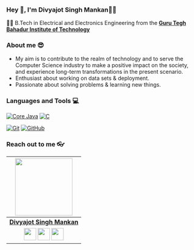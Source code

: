 
### Hey 👋, I'm Divyajot Singh Mankan👨‍💻




👨‍🎓 B.Tech in Electrical and Electronics Engineering from the **[Guru Tegh Bahadur Institute of Technology](https://gtbit.org/)** 

### About me :sunglasses:

- My aim is to contribute to the realm of technology and to serve the Computer Science industry to make a positive impact on the society, and experience long-term transformations in the present scenario.
- Enthusiast about working on data sets & deployment.
- Passionate about solving problems & learning new things.

### Languages and Tools :computer:

[![Core Java](https://img.shields.io/badge/Java-orange?style=flat&logo=java&logoColor=white&link=https://github.com/hritik5102)](https://github.com/hritik5102) [![C](https://img.shields.io/badge/-A8B9CC?style=flat&logo=c&logoColor=white&link=https://github.com/hritik5102)](https://github.com/hritik5102) 


[![Git](https://img.shields.io/badge/-Git-black?style=flat&logo=git&link=https://github.com/hritik5102)](https://github.com/hritik5102) [![GitHub](https://img.shields.io/badge/-GitHub-181717?style=flat&logo=github&link=https://github.com/hritik5102)](https://github.com/hritik5102)

### Reach out to me 👓

|  <a href="https://github.com/divyajot98/"><img src="https://icon-library.net//images/icon-programmer/icon-programmer-14.jpg" width="150px" height="150px" /></a> |
|:---------------------------------------------------------------------------------------------------------------------------------------: |
|       **[Divyajot Singh Mankan](https://github.com/divyajot98/)**                                                                                |
|<a href="https://github.com/divyajot98"><img src="https://cdn.iconscout.com/icon/free/png-256/github-108-438008.png" width="32px" height="32px"></a> <a href="https://www.facebook.com/divyajot.singh.52/"><img src="https://i.ibb.co/zmYNW4p/facebook.png" width="32px" height="32px"></a> <a href="https://www.linkedin.com/in/divyajotsingh/"><img src="https://i.ibb.co/Kx2GSrT/linkedin.png" width="32px" height="32px"></a> |











